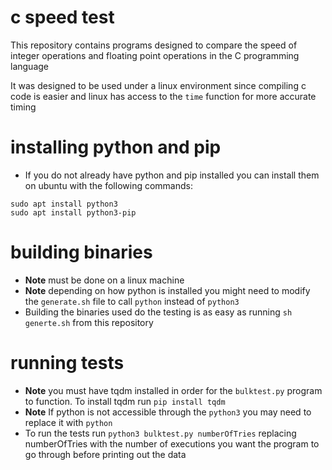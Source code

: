 # c speed test
This repository contains programs designed to compare the speed of integer operations and floating point operations in the C programming language

It was designed to be used under a linux environment since compiling c code is easier and linux has access to the ```time``` function for more accurate timing

# installing python and pip
 - If you do not already have python and pip installed you can install them on ubuntu with the following commands:
```
sudo apt install python3
sudo apt install python3-pip
```

# building binaries
 - **Note** must be done on a linux machine
 - **Note** depending on how python is installed you might need to modify the ```generate.sh``` file to call ```python``` instead of ```python3```
 - Building the binaries used do the testing is as easy as running ```sh generte.sh``` from this repository

# running tests
- **Note** you must have tqdm installed in order for the ```bulktest.py``` program to function.  To install tqdm run ```pip install tqdm```
- **Note** If python is not accessible through the ```python3``` you may need to replace it with ```python```
- To run the tests run ```python3 bulktest.py numberOfTries``` replacing numberOfTries with the number of executions you want the program to go through before printing out the data